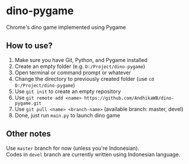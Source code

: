 # dino-pygame
Chrome's dino game implemented using Pygame

## How to use?
1. Make sure you have Git, Python, and Pygame installed
2. Create an empty folder (e.g. `D:/Project/dino-pygame`)
3. Open terminal or command prompt or whatever
4. Change the directory to previously created folder (use `cd D:/Project/dino-pygame`)
5. Use `git init` to create an empty repository
6. Use `git remote add <name> https://github.com/AndhikaWB/dino-pygame.git`
7. Use `git pull <name> <branch-name>` (available branch: master, devel)
8. Done, just run `main.py` to launch dino game

## Other notes
Use `master` branch for now (unless you're Indonesian).  
Codes in `devel` branch are currently written using Indonesian language.
